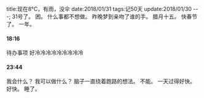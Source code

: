 title:现在8°C，有雨，没伞
date:2018/01/31
tags:记50天
update:2018/01/30
---;
31号了。
困。
什么事都不想做。
昨晚梦到亲吻了谁的手。
腊月十五。
快春节了。
一年。
#### 18:16
待办事项 好冷冷冷冷冷冷冷冷冷
#### 23:44
我会什么？
我可以做什么？
脑子一直绕着跑路的想法。
不能。
一天过得好快。好快。
睡了。
